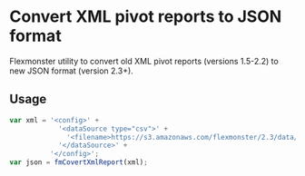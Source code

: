 # Convert XML pivot reports to JSON format

Flexmonster utility to convert old XML pivot reports (versions 1.5-2.2) to new JSON format (version 2.3+).

## Usage

```javascript
var xml = '<config>' +
            '<dataSource type="csv">' +
              '<filename>https://s3.amazonaws.com/flexmonster/2.3/data/data.csv</filename>' +
            '</dataSource>' +
          '</config>';
var json = fmCovertXmlReport(xml);
```
